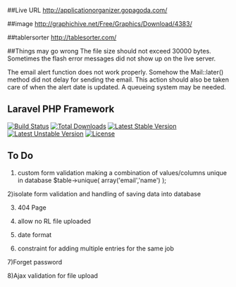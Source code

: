 
##Live URL
http://applicationorganizer.gopagoda.com/

##image
http://graphichive.net/Free/Graphics/Download/4383/

##tablersorter
http://tablesorter.com/

##Things may go wrong
The file size should not exceed 30000 bytes. Sometimes the flash error messages did not show up on the live server. 

The email alert function does not work properly. Somehow the Mail::later() method did not delay for sending the email. This action should also be taken care of when the alert date is updated.
A queueing system may be needed.



## Laravel PHP Framework

[![Build Status](https://travis-ci.org/laravel/framework.svg)](https://travis-ci.org/laravel/framework)
[![Total Downloads](https://poser.pugx.org/laravel/framework/downloads.svg)](https://packagist.org/packages/laravel/framework)
[![Latest Stable Version](https://poser.pugx.org/laravel/framework/v/stable.svg)](https://packagist.org/packages/laravel/framework)
[![Latest Unstable Version](https://poser.pugx.org/laravel/framework/v/unstable.svg)](https://packagist.org/packages/laravel/framework)
[![License](https://poser.pugx.org/laravel/framework/license.svg)](https://packagist.org/packages/laravel/framework)

## To Do
1) custom form validation 
making a combination of values/columns unique
in database $table->unique( array('email','name') );

2)isolate form validation and handling of saving data into database 

3) 404 Page 


4) allow no RL file uploaded 

5) date format


6) constraint for adding multiple entries for the same job

7)Forget password

8)Ajax validation for file upload
